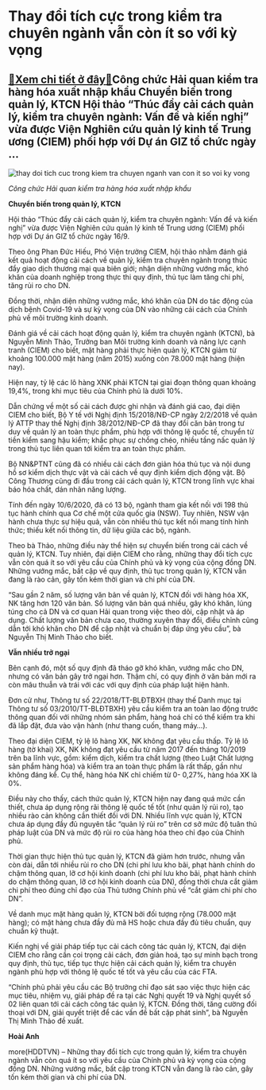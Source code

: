 Thay đổi tích cực trong kiểm tra chuyên ngành vẫn còn ít so với kỳ vọng
=======================================================================

[:gift:Xem chi tiết ở đây:gift:](https://hddtvn.com/thay-doi-tich-cuc-trong-kiem-tra-chuyen-nganh-van-con-it-so-voi-ky-vong/)Công chức Hải quan kiểm tra hàng hóa xuất nhập khẩu Chuyển biến trong quản lý, KTCN Hội thảo “Thúc đẩy cải cách quản lý, kiểm tra chuyên ngành: Vấn đề và kiến nghị” vừa được Viện Nghiên cứu quản lý kinh tế Trung ương (CIEM) phối hợp với Dự án GIZ tổ chức ngày …
---------------------------------------------------------------------------------------------------------------------------------------------------------------------------------------------------------------------------------------------------------------------





![thay doi tich cuc trong kiem tra chuyen nganh van con it so voi ky vong](https://haiquanonline.com.vn/stores/news_dataimages/hienntt/092020/16/14/0310_0216_hqqn.jpg?rt=20200916150328 "Thay đổi tích cực trong kiểm tra chuyên ngành vẫn còn ít so với kỳ vọng")



*Công chức Hải quan kiểm tra hàng hóa xuất nhập khẩu*


**Chuyển biến trong quản lý, KTCN**


Hội thảo “Thúc đẩy cải cách quản lý, kiểm tra chuyên ngành: Vấn đề và kiến nghị” vừa được Viện Nghiên cứu quản lý kinh tế Trung ương (CIEM) phối hợp với Dự án GIZ tổ chức ngày 16/9.


Theo ông Phan Đức Hiếu, Phó Viện trưởng CIEM, hội thảo nhằm đánh giá kết quả hoạt động cải cách về quản lý, kiểm tra chuyên ngành trong thúc đẩy giao dịch thương mại qua biên giới; nhận diện những vướng mắc, khó khăn của doanh nghiệp trong thực thi quy định, thủ tục làm tăng chi phí, tăng rủi ro cho DN.


Đồng thời, nhận diện những vướng mắc, khó khăn của DN do tác động của dịch bệnh Covid-19 và sự kỳ vọng của DN vào những cải cách của Chính phủ về môi trường kinh doanh.


Đánh giá về cải cách hoạt động quản lý, kiểm tra chuyên ngành (KTCN), bà Nguyễn Minh Thảo, Trưởng ban Môi trường kinh doanh và năng lực cạnh tranh (CIEM) cho biết, mặt hàng phải thực hiện quản lý, KTCN giảm từ khoảng 100.000 mặt hàng (năm 2015) xuống còn 78.000 mặt hàng (hiện nay).


Hiện nay, tỷ lệ các lô hàng XNK phải KTCN tại giai đoạn thông quan khoảng 19,4%, trong khi mục tiêu của Chính phủ là dưới 10%.


Dẫn chứng về một số cải cách được ghi nhận và đánh giá cao, đại diện CIEM cho biết, Bộ Y tế với Nghị định 15/2018/NĐ-CP ngày 2/2/2018 về quản lý ATTP thay thế Nghị định 38/2012/NĐ-CP đã thay đổi căn bản trong tư duy về quản lý an toàn thực phẩm, phù hợp với thông lệ quốc tế, chuyển từ tiền kiểm sang hậu kiểm; khắc phục sự chồng chéo, nhiều tầng nấc quản lý trong thủ tục liên quan tới kiểm tra an toàn thực phẩm.


Bộ NN&PTNT cũng đã có nhiều cải cách đơn giản hóa thủ tục và nội dung hồ sơ kiểm dịch thực vật và cải cách về quy định kiểm dịch động vật. Bộ Công Thương cũng đi đầu trong cải cách quản lý, KTCN trong lĩnh vực khai báo hóa chất, dán nhãn năng lượng.


Tính đến ngày 10/6/2020, đã có 13 bộ, ngành tham gia kết nối với 198 thủ tục hành chính qua Cơ chế một cửa quốc gia (NSW). Tuy nhiên, NSW vận hành chưa thực sự hiệu quả, vẫn còn nhiều thủ tục kết nối mang tính hình thức; thiếu kết nối thông tin, dữ liệu giữa các bộ, ngành.


Theo bà Thảo, những điều này thể hiện sự chuyển biến trong cải cách về quản lý, KTCN. Tuy nhiên, đại diện CIEM cho rằng, những thay đổi tích cực vẫn còn quá ít so với yêu cầu của Chính phủ và kỳ vọng của cộng đồng DN. Những vướng mắc, bất cập về quy định, thủ tục trong quản lý, KTCN vẫn đang là rào cản, gây tốn kém thời gian và chi phí của DN.


“Sau gần 2 năm, số lượng văn bản về quản lý, KTCN đối với hàng hóa XK, NK tăng hơn 120 văn bản. Số lượng văn bản quá nhiều, gây khó khăn, lúng túng cho cả DN và cơ quan Hải quan trong việc theo dõi, cập nhật và áp dụng. Chất lượng văn bản chưa cao, thường xuyên thay đổi, điều chỉnh cũng dẫn tới khó khăn cho DN để cập nhật và chuẩn bị đáp ứng yêu cầu”, bà Nguyễn Thị Minh Thảo cho biết.


**Vẫn nhiều trở ngại**


Bên cạnh đó, một số quy định đã tháo gỡ khó khăn, vướng mắc cho DN, nhưng có văn bản gây trở ngại hơn. Thậm chí, có quy định ở văn bản mới ra còn mâu thuẫn và trái với các với quy định của pháp luật hiện hành.


Đơn cử như, Thông tư số 22/2018/TT-BLĐTBXH (thay thế Danh mục tại Thông tư số 03/2010/TT-BLĐTBXH) yêu cầu kiểm tra an toàn lao động trước thông quan đối với những nhóm sản phẩm, hàng hoá chỉ có thể kiểm tra khi đã lắp đặt, đưa vào vận hành (như thang cuốn, thang máy…).


Theo đại diện CIEM, tỷ lệ lô hàng XK, NK không đạt yêu cầu thấp. Tỷ lệ lô hàng (tờ khai) XK, NK không đạt yêu cầu từ năm 2017 đến tháng 10/2019 trên ba lĩnh vực, gồm: kiểm dịch, kiểm tra chất lượng (theo Luật Chất lượng sản phẩm hàng hóa) và kiểm tra an toàn thực phẩm là rất thấp, gần như không đáng kể. Cụ thể, hàng hóa NK chỉ chiếm từ 0- 0,27%, hàng hóa XK là 0%.


Điều này cho thấy, cách thức quản lý, KTCN hiện nay đang quá mức cần thiết, chưa áp dụng rộng rãi thông lệ quốc tế tốt (như quản lý rủi ro), tạo nhiều rào cản không cần thiết đối với DN. Nhiều lĩnh vực quản lý, KTCN chưa áp dụng đầy đủ nguyên tắc “quản lý rủi ro” trên cơ sở mức độ tuân thủ pháp luật của DN và mức độ rủi ro của hàng hóa theo chỉ đạo của Chính phủ.


Thời gian thực hiện thủ tục quản lý, KTCN đã giảm hơn trước, nhưng vẫn còn dài, dẫn tới nhiều rủi ro cho DN (chi phí lưu kho bãi, phạt hành chính do chậm thông quan, lỡ cơ hội kinh doanh (chi phí lưu kho bãi, phạt hành chính do chậm thông quan, lỡ cơ hội kinh doanh của DN), đồng thời chưa cắt giảm chi phí theo đúng chỉ đạo của Thủ tướng Chính phủ về “cắt giảm chi phí cho DN”.


Về danh mục mặt hàng quản lý, KTCN bởi đối tượng rộng (78.000 mặt hàng); có mặt hàng chưa đầy đủ mã HS hoặc chưa đầy đủ tiêu chuẩn, quy chuẩn kỹ thuật.


Kiến nghị về giải pháp tiếp tục cải cách công tác quản lý, KTCN, đại diện CIEM cho rằng cần coi trọng cải cách, đơn giản hoá, tạo sự minh bạch trong quy định, thủ tục, tiếp tục thực hiện cải cách quản lý, kiểm tra chuyên ngành phù hợp với thông lệ quốc tế tốt và yêu cầu của các FTA.


“Chính phủ phải yêu cầu các Bộ trưởng chỉ đạo sát sao việc thực hiện các mục tiêu, nhiệm vụ, giải pháp đề ra tại các Nghị quyết 19 và Nghị quyết số 02 liên quan tới cải cách công tác quản lý, KTCN. Đồng thời, tăng cường đối thoại với DN, giải quyết triệt để các vấn đề bất cập phát sinh”, bà Nguyễn Thị Minh Thảo đề xuất.




**Hoài Anh**



more(HDDTVN) – Những thay đổi tích cực trong quản lý, kiểm tra chuyên ngành vẫn còn quá ít so với yêu cầu của Chính phủ và kỳ vọng của cộng đồng DN. Những vướng mắc, bất cập trong KTCN vẫn đang là rào cản, gây tốn kém thời gian và chi phí của DN.

